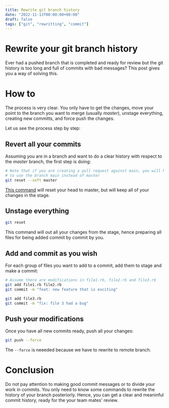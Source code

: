 ```yaml
---
title: Rewrite git branch history
date: "2022-11-13T00:00:00+00:00"
draft: false
tags: ["git", "rewritting", "commit"]
---
```


# Rewrite your git branch history

Ever had a pushed branch that is completed and ready for review but the git
history is too long and full of commits with bad messages? This post
gives you a way of solving this.

# How to

The process is very clear. You only have to get the changes, move your point
to the branch you want to merge (usually *master*), unstage everything,
creating new committs, and force push the changes.

Let us see the process step by step:

## Revert all your commits

Assuming you are in a branch and want to do a clear history with respect to
the *master* branch, the first step is doing:

```sh
# Note that if you are creating a pull request against main, you will have
# to use the branch main instead of master
git reset --soft master
```

[This command](https://git-scm.com/docs/git-reset) will reset your
head to master, but will keep all of your changes in the stage.

## Unstage everything

```sh
git reset
```

This command will out all your changes from the stage, hence preparing all
files for being added commit by commit by you.

## Add and commit as you wish

For each group of files you want to add to a commit, add them to stage
and make a commit:

```sh
# Assume there are modifications in file1.rb, file2.rb and file3.rb
git add file1.rb file2.rb
git commit -m "feat: new feature that is exciting"

git add file3.rb
git commit -m "fix: file 3 had a bug"
```

## Push your modifications

Once you have all new commits ready, push all your changes:

```sh
git push --force
```

The `--force` is neeeded because we have to rewrite to remote branch.

# Conclusion

Do not pay attention to making good commit messages or to divide your work
in commits. You only need to know some commands
to rewrite the history of your branch posteriorly.
Hence, you can get a clear and
meaninful commit history, ready for the your team mates' review.

